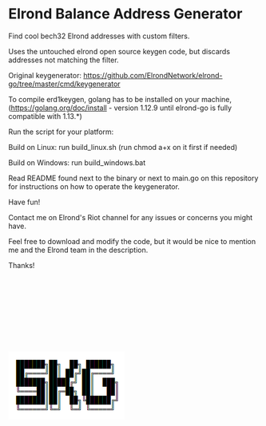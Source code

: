 # Elrond Balance Address Generator

Find cool bech32 Elrond addresses with custom filters.

Uses the untouched elrond open source keygen code, but discards addresses not matching the filter.

Original keygenerator: https://github.com/ElrondNetwork/elrond-go/tree/master/cmd/keygenerator

To compile erd1keygen, golang has to be installed on your machine, (https://golang.org/doc/install - version 1.12.9 until elrond-go is fully compatible with 1.13.*)

Run the script for your platform:

Build on Linux: run build_linux.sh (run chmod a+x on it first if needed)

Build on Windows: run build_windows.bat

Read README found next to the binary or next to main.go on this repository for instructions on how to operate the keygenerator.

Have fun!

Contact me on Elrond's Riot channel for any issues or concerns you might have.

Feel free to download and modify the code, but it would be nice to mention me and the Elrond team in the description. 

Thanks!

<br>
<br>
<br>
<br>
<br>
<br>
<br>
<br>

![NFO](nfo.PNG)
